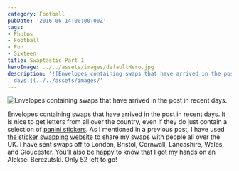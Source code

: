 ```yaml
---
category: Football
pubDate: '2016-06-14T00:00:00Z'
tags:
- Photos
- Football
- Fun
- Sixteen
title: Swaptastic Part 1
heroImage: ../../assets/images/defaultHero.jpg
description: '![Envelopes containing swaps that have arrived in the post in recent
  days.](../../assets/images/'
---
```

![Envelopes containing swaps that have arrived in the post in recent days.](../../assets/images/other/StickersInThePost.jpg)

Envelopes containing swaps that have arrived in the post in recent days. It is nice to get letters from all over the country, even if they do just contain a selection of [panini stickers](/euro-2016-panini-stickers/). As I mentioned in a previous post, I have used [the sticker swapping website](http://www.stickerswapping.com) to share my swaps with people all over the UK. I have sent swaps off to London, Bristol, Cornwall, Lancashire, Wales, and Gloucester. You'll also be happy to know that I got my hands on an Aleksei Berezutski. Only 52 left to go!